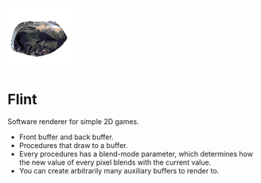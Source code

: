 
![Flint](flint.png)

# Flint

Software renderer for simple 2D games.

 * Front buffer and back buffer.
 * Procedures that draw to a buffer.
 * Every procedures has a blend-mode parameter, which determines how the new value of every pixel blends with the current value.
 * You can create arbitrarily many auxiliary buffers to render to.
